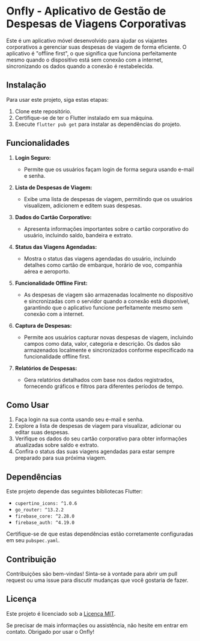 # Onfly - Aplicativo de Gestão de Despesas de Viagens Corporativas

Este é um aplicativo móvel desenvolvido para ajudar os viajantes corporativos a gerenciar suas despesas de viagem de forma eficiente. O aplicativo é "offline first", o que significa que funciona perfeitamente mesmo quando o dispositivo está sem conexão com a internet, sincronizando os dados quando a conexão é restabelecida.

## Instalação

Para usar este projeto, siga estas etapas:

1. Clone este repositório.
2. Certifique-se de ter o Flutter instalado em sua máquina.
3. Execute `flutter pub get` para instalar as dependências do projeto.

## Funcionalidades

1. **Login Seguro:**
   - Permite que os usuários façam login de forma segura usando e-mail e senha.

2. **Lista de Despesas de Viagem:**
   - Exibe uma lista de despesas de viagem, permitindo que os usuários visualizem, adicionem e editem suas despesas.

3. **Dados do Cartão Corporativo:**
   - Apresenta informações importantes sobre o cartão corporativo do usuário, incluindo saldo, bandeira e extrato.

4. **Status das Viagens Agendadas:**
   - Mostra o status das viagens agendadas do usuário, incluindo detalhes como cartão de embarque, horário de voo, companhia aérea e aeroporto.

5. **Funcionalidade Offline First:**
   - As despesas de viagem são armazenadas localmente no dispositivo e sincronizadas com o servidor quando a conexão está disponível, garantindo que o aplicativo funcione perfeitamente mesmo sem conexão com a internet.

6. **Captura de Despesas:**
   - Permite aos usuários capturar novas despesas de viagem, incluindo campos como data, valor, categoria e descrição. Os dados são armazenados localmente e sincronizados conforme especificado na funcionalidade offline first.

7. **Relatórios de Despesas:**
   - Gera relatórios detalhados com base nos dados registrados, fornecendo gráficos e filtros para diferentes períodos de tempo.

## Como Usar

1. Faça login na sua conta usando seu e-mail e senha.
2. Explore a lista de despesas de viagem para visualizar, adicionar ou editar suas despesas.
3. Verifique os dados do seu cartão corporativo para obter informações atualizadas sobre saldo e extrato.
4. Confira o status das suas viagens agendadas para estar sempre preparado para sua próxima viagem.

## Dependências

Este projeto depende das seguintes bibliotecas Flutter:

- `cupertino_icons: ^1.0.6`
- `go_router: ^13.2.2`
- `firebase_core: ^2.28.0`
- `firebase_auth: ^4.19.0`

Certifique-se de que estas dependências estão corretamente configuradas em seu `pubspec.yaml`.

## Contribuição

Contribuições são bem-vindas! Sinta-se à vontade para abrir um pull request ou uma issue para discutir mudanças que você gostaria de fazer.

## Licença

Este projeto é licenciado sob a [Licença MIT](LICENSE).

Se precisar de mais informações ou assistência, não hesite em entrar em contato. Obrigado por usar o Onfly!
